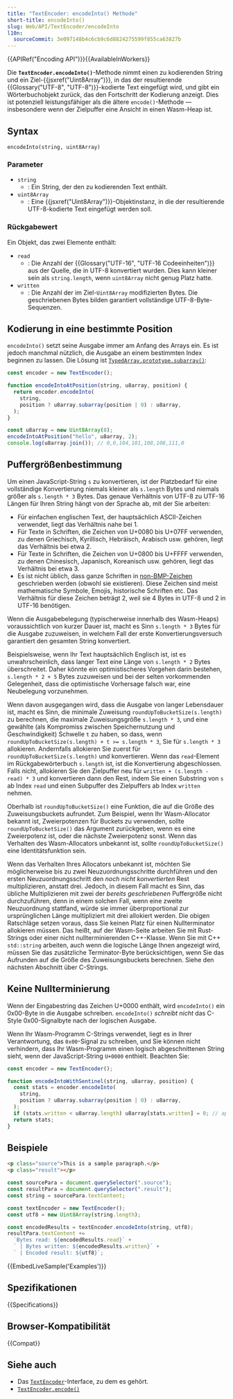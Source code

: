 ```yaml
---
title: "TextEncoder: encodeInto() Methode"
short-title: encodeInto()
slug: Web/API/TextEncoder/encodeInto
l10n:
  sourceCommit: 3e097148b4c6cb9c6d8824275599f855ca63827b
---
```


{{APIRef("Encoding API")}}{{AvailableInWorkers}}

Die **`TextEncoder.encodeInto()`**-Methode nimmt einen
zu kodierenden String und ein Ziel-{{jsxref("Uint8Array")}}, in das der resultierende {{Glossary("UTF-8", "UTF-8")}}-kodierte Text eingefügt wird, und gibt ein Wörterbuchobjekt zurück, das den Fortschritt der Kodierung anzeigt.
Dies ist potenziell leistungsfähiger als die ältere `encode()`-Methode — insbesondere wenn der Zielpuffer eine Ansicht in einen Wasm-Heap ist.

## Syntax

```js-nolint
encodeInto(string, uint8Array)
```

### Parameter

- `string`
  - : Ein String, der den zu kodierenden Text enthält.
- `uint8Array`
  - : Eine {{jsxref("Uint8Array")}}-Objektinstanz, in die der resultierende UTF-8-kodierte Text eingefügt werden soll.

### Rückgabewert

Ein Objekt, das zwei Elemente enthält:

- `read`
  - : Die Anzahl der {{Glossary("UTF-16", "UTF-16 Codeeinheiten")}} aus der Quelle, die in UTF-8 konvertiert wurden.
    Dies kann kleiner sein als `string.length`, wenn `uint8Array` nicht genug Platz hatte.
- `written`
  - : Die Anzahl der im Ziel-`Uint8Array` modifizierten Bytes.
    Die geschriebenen Bytes bilden garantiert vollständige UTF-8-Byte-Sequenzen.

## Kodierung in eine bestimmte Position

`encodeInto()` setzt seine Ausgabe immer am Anfang des Arrays ein.
Es ist jedoch manchmal nützlich, die Ausgabe an einem bestimmten Index beginnen zu lassen.
Die Lösung ist [`TypedArray.prototype.subarray()`](/de/docs/Web/JavaScript/Reference/Global_Objects/TypedArray/subarray):

```js
const encoder = new TextEncoder();

function encodeIntoAtPosition(string, u8array, position) {
  return encoder.encodeInto(
    string,
    position ? u8array.subarray(position | 0) : u8array,
  );
}

const u8array = new Uint8Array(8);
encodeIntoAtPosition("hello", u8array, 2);
console.log(u8array.join()); // 0,0,104,101,108,108,111,0
```

## Puffergrößenbestimmung

Um einen JavaScript-String `s` zu konvertieren, ist der Platzbedarf für eine vollständige Konvertierung niemals kleiner als `s.length` Bytes und niemals größer als `s.length * 3` Bytes.
Das genaue Verhältnis von UTF-8 zu UTF-16 Längen für Ihren String hängt von der Sprache ab, mit der Sie arbeiten:

- Für einfachen englischen Text, der hauptsächlich ASCII-Zeichen verwendet, liegt das Verhältnis nahe bei 1.
- Für Texte in Schriften, die Zeichen von U+0080 bis U+07FF verwenden, zu denen Griechisch, Kyrillisch, Hebräisch, Arabisch usw. gehören, liegt das Verhältnis bei etwa 2.
- Für Texte in Schriften, die Zeichen von U+0800 bis U+FFFF verwenden, zu denen Chinesisch, Japanisch, Koreanisch usw. gehören, liegt das Verhältnis bei etwa 3.
- Es ist nicht üblich, dass ganze Schriften in [non-BMP-Zeichen](/de/docs/Web/JavaScript/Reference/Global_Objects/String#utf-16_characters_unicode_code_points_and_grapheme_clusters) geschrieben werden (obwohl sie existieren). Diese Zeichen sind meist mathematische Symbole, Emojis, historische Schriften etc. Das Verhältnis für diese Zeichen beträgt 2, weil sie 4 Bytes in UTF-8 und 2 in UTF-16 benötigen.

Wenn die Ausgabebelegung (typischerweise innerhalb des Wasm-Heaps) voraussichtlich von kurzer Dauer ist, macht es Sinn `s.length * 3` Bytes für die Ausgabe zuzuweisen, in welchem Fall der erste Konvertierungsversuch garantiert den gesamten String konvertiert.

Beispielsweise, wenn Ihr Text hauptsächlich Englisch ist, ist es unwahrscheinlich, dass langer Text eine Länge von `s.length * 2` Bytes überschreitet.
Daher könnte ein optimistischeres Vorgehen darin bestehen, `s.length * 2 + 5` Bytes zuzuweisen und bei der selten vorkommenden Gelegenheit, dass die optimistische Vorhersage falsch war, eine Neubelegung vorzunehmen.

Wenn davon ausgegangen wird, dass die Ausgabe von langer Lebensdauer ist, macht es Sinn, die minimale Zuweisung `roundUpToBucketSize(s.length)` zu berechnen, die maximale Zuweisungsgröße `s.length * 3`, und eine gewählte (als Kompromiss zwischen Speichernutzung und Geschwindigkeit) Schwelle `t` zu haben, so dass, wenn `roundUpToBucketSize(s.length) + t >= s.length * 3`, Sie für `s.length * 3` allokieren.
Andernfalls allokieren Sie zuerst für `roundUpToBucketSize(s.length)` und konvertieren.
Wenn das `read`-Element im Rückgabewörterbuch `s.length` ist, ist die Konvertierung abgeschlossen.
Falls nicht, allokieren Sie den Zielpuffer neu für `written + (s.length - read) * 3` und konvertieren dann den Rest, indem Sie einen Substring von `s` ab Index `read` und einen Subpuffer des Zielpuffers ab Index `written` nehmen.

Oberhalb ist `roundUpToBucketSize()` eine Funktion, die auf die Größe des Zuweisungsbuckets aufrundet.
Zum Beispiel, wenn Ihr Wasm-Allocator bekannt ist, Zweierpotenzen für Buckets zu verwenden, sollte `roundUpToBucketSize()` das Argument zurückgeben, wenn es eine Zweierpotenz ist, oder die nächste Zweierpotenz sonst.
Wenn das Verhalten des Wasm-Allocators unbekannt ist, sollte `roundUpToBucketSize()` eine Identitätsfunktion sein.

Wenn das Verhalten Ihres Allocators unbekannt ist, möchten Sie möglicherweise bis zu zwei Neuzuordnungsschritte durchführen und den ersten Neuzuordnungsschritt den _noch nicht konvertierten_ Rest multiplizieren, anstatt drei.
Jedoch, in diesem Fall macht es Sinn, das übliche Multiplizieren mit zwei der _bereits geschriebenen_ Puffergröße nicht durchzuführen, denn in einem solchen Fall, wenn eine zweite Neuzuordnung stattfand, würde sie immer überproportional zur ursprünglichen Länge multipliziert mit drei allokiert werden.
Die obigen Ratschläge setzen voraus, dass Sie keinen Platz für einen Nullterminator allokieren müssen.
Das heißt, auf der Wasm-Seite arbeiten Sie mit Rust-Strings oder einer nicht nullterminierenden C++-Klasse.
Wenn Sie mit C++ `std::string` arbeiten, auch wenn die logische Länge Ihnen angezeigt wird, müssen Sie das zusätzliche Terminator-Byte berücksichtigen, wenn Sie das Aufrunden auf die Größe des Zuweisungsbuckets berechnen.
Siehe den nächsten Abschnitt über C-Strings.

## Keine Nullterminierung

Wenn der Eingabestring das Zeichen U+0000 enthält, wird `encodeInto()` ein 0x00-Byte in die Ausgabe schreiben.
`encodeInto()` _schreibt nicht_ das C-Style 0x00-Signalbyte nach der logischen Ausgabe.

Wenn Ihr Wasm-Programm C-Strings verwendet, liegt es in Ihrer Verantwortung, das `0x00`-Signal zu schreiben, und Sie können nicht verhindern, dass Ihr Wasm-Programm einen logisch abgeschnittenen String sieht, wenn der JavaScript-String `U+0000` enthielt.
Beachten Sie:

```js
const encoder = new TextEncoder();

function encodeIntoWithSentinel(string, u8array, position) {
  const stats = encoder.encodeInto(
    string,
    position ? u8array.subarray(position | 0) : u8array,
  );
  if (stats.written < u8array.length) u8array[stats.written] = 0; // append null if room
  return stats;
}
```

## Beispiele

```html
<p class="source">This is a sample paragraph.</p>
<p class="result"></p>
```

```js
const sourcePara = document.querySelector(".source");
const resultPara = document.querySelector(".result");
const string = sourcePara.textContent;

const textEncoder = new TextEncoder();
const utf8 = new Uint8Array(string.length);

const encodedResults = textEncoder.encodeInto(string, utf8);
resultPara.textContent +=
  `Bytes read: ${encodedResults.read}` +
  ` | Bytes written: ${encodedResults.written}` +
  ` | Encoded result: ${utf8}`;
```

{{EmbedLiveSample('Examples')}}

## Spezifikationen

{{Specifications}}

## Browser-Kompatibilität

{{Compat}}

## Siehe auch

- Das [`TextEncoder`](/de/docs/Web/API/TextEncoder)-Interface, zu dem es gehört.
- [`TextEncoder.encode()`](/de/docs/Web/API/TextEncoder/encode)
